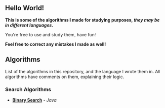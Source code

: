 ## Hello World!
**This is some of the algorithms I made for studying purposes, *they may be in different languages*.**

You're free to use and study them, have fun!

**Feel free to correct any mistakes I made as well!**

## Algorithms
List of the algorithms in this repository, and the language I wrote them in. All algorithms have comments on them, explaining their logic.
### Search Algorithms
- <a href="https://github.com/AlexandreHGoncalves/Algorithms/blob/main/Search/BinarySearch.java" target="_blank"> <strong>Binary Search</strong></a> - <em>Java</em>